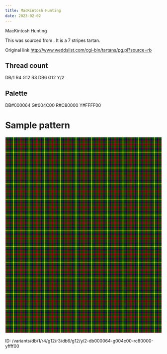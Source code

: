 ```yaml
---
title: MacKintosh Hunting
date: 2023-02-02
---
```

MacKintosh Hunting

This was sourced from <no value>.  It is a 7 stripes tartan.

Original link http://www.weddslist.com/cgi-bin/tartans/pg.pl?source=rb

## Thread count
DB/1 R4 G12 R3 DB6 G12 Y/2

## Palette
DB#000064 G#004C00 R#C80000 Y#FFFF00

# Sample pattern

![Tartan detail](tartan.png "DB/1 R4 G12 R3 DB6 G12 Y/2 tartan")

ID: /variants/db/1/r4/g12/r3/db6/g12/y/2-db000064-g004c00-rc80000-yffff00